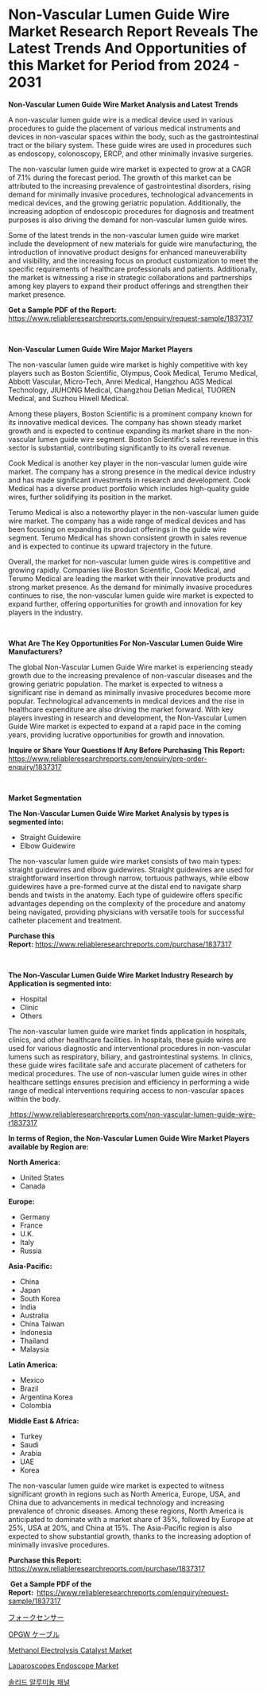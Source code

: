 <p><h1>Non-Vascular Lumen Guide Wire Market Research Report Reveals The Latest Trends And Opportunities of this Market for Period from 2024 - 2031</h1></p><p><strong>Non-Vascular Lumen Guide Wire Market Analysis and Latest Trends</strong></p>
<p><p>A non-vascular lumen guide wire is a medical device used in various procedures to guide the placement of various medical instruments and devices in non-vascular spaces within the body, such as the gastrointestinal tract or the biliary system. These guide wires are used in procedures such as endoscopy, colonoscopy, ERCP, and other minimally invasive surgeries.</p><p>The non-vascular lumen guide wire market is expected to grow at a CAGR of 7.1% during the forecast period. The growth of this market can be attributed to the increasing prevalence of gastrointestinal disorders, rising demand for minimally invasive procedures, technological advancements in medical devices, and the growing geriatric population. Additionally, the increasing adoption of endoscopic procedures for diagnosis and treatment purposes is also driving the demand for non-vascular lumen guide wires.</p><p>Some of the latest trends in the non-vascular lumen guide wire market include the development of new materials for guide wire manufacturing, the introduction of innovative product designs for enhanced maneuverability and visibility, and the increasing focus on product customization to meet the specific requirements of healthcare professionals and patients. Additionally, the market is witnessing a rise in strategic collaborations and partnerships among key players to expand their product offerings and strengthen their market presence.</p></p>
<p><strong>Get a Sample PDF of the Report:&nbsp;</strong> <a href="https://www.reliableresearchreports.com/enquiry/request-sample/1837317">https://www.reliableresearchreports.com/enquiry/request-sample/1837317</a></p>
<p>&nbsp;</p>
<p><strong>Non-Vascular Lumen Guide Wire Major Market Players</strong></p>
<p><p>The non-vascular lumen guide wire market is highly competitive with key players such as Boston Scientific, Olympus, Cook Medical, Terumo Medical, Abbott Vascular, Micro-Tech, Anrei Medical, Hangzhou AGS Medical Technology, JIUHONG Medical, Changzhou Detian Medical, TUOREN Medical, and Suzhou Hiwell Medical.</p><p>Among these players, Boston Scientific is a prominent company known for its innovative medical devices. The company has shown steady market growth and is expected to continue expanding its market share in the non-vascular lumen guide wire segment. Boston Scientific's sales revenue in this sector is substantial, contributing significantly to its overall revenue.</p><p>Cook Medical is another key player in the non-vascular lumen guide wire market. The company has a strong presence in the medical device industry and has made significant investments in research and development. Cook Medical has a diverse product portfolio which includes high-quality guide wires, further solidifying its position in the market.</p><p>Terumo Medical is also a noteworthy player in the non-vascular lumen guide wire market. The company has a wide range of medical devices and has been focusing on expanding its product offerings in the guide wire segment. Terumo Medical has shown consistent growth in sales revenue and is expected to continue its upward trajectory in the future.</p><p>Overall, the market for non-vascular lumen guide wires is competitive and growing rapidly. Companies like Boston Scientific, Cook Medical, and Terumo Medical are leading the market with their innovative products and strong market presence. As the demand for minimally invasive procedures continues to rise, the non-vascular lumen guide wire market is expected to expand further, offering opportunities for growth and innovation for key players in the industry.</p></p>
<p>&nbsp;</p>
<p><strong>What Are The Key Opportunities For Non-Vascular Lumen Guide Wire Manufacturers?</strong></p>
<p><p>The global Non-Vascular Lumen Guide Wire market is experiencing steady growth due to the increasing prevalence of non-vascular diseases and the growing geriatric population. The market is expected to witness a significant rise in demand as minimally invasive procedures become more popular. Technological advancements in medical devices and the rise in healthcare expenditure are also driving the market forward. With key players investing in research and development, the Non-Vascular Lumen Guide Wire market is expected to expand at a rapid pace in the coming years, providing lucrative opportunities for growth and innovation.</p></p>
<p><strong>Inquire or Share Your Questions If Any Before Purchasing This Report:</strong> <a href="https://www.reliableresearchreports.com/enquiry/pre-order-enquiry/1837317">https://www.reliableresearchreports.com/enquiry/pre-order-enquiry/1837317</a></p>
<p>&nbsp;</p>
<p><strong>Market Segmentation</strong></p>
<p><strong>The Non-Vascular Lumen Guide Wire Market Analysis by types is segmented into:</strong></p>
<p><ul><li>Straight Guidewire</li><li>Elbow Guidewire</li></ul></p>
<p><p>The non-vascular lumen guide wire market consists of two main types: straight guidewires and elbow guidewires. Straight guidewires are used for straightforward insertion through narrow, tortuous pathways, while elbow guidewires have a pre-formed curve at the distal end to navigate sharp bends and twists in the anatomy. Each type of guidewire offers specific advantages depending on the complexity of the procedure and anatomy being navigated, providing physicians with versatile tools for successful catheter placement and treatment.</p></p>
<p><strong>Purchase this Report:&nbsp;</strong><a href="https://www.reliableresearchreports.com/purchase/1837317">https://www.reliableresearchreports.com/purchase/1837317</a></p>
<p>&nbsp;</p>
<p><strong>The Non-Vascular Lumen Guide Wire Market Industry Research by Application is segmented into:</strong></p>
<p><ul><li>Hospital</li><li>Clinic</li><li>Others</li></ul></p>
<p><p>The non-vascular lumen guide wire market finds application in hospitals, clinics, and other healthcare facilities. In hospitals, these guide wires are used for various diagnostic and interventional procedures in non-vascular lumens such as respiratory, biliary, and gastrointestinal systems. In clinics, these guide wires facilitate safe and accurate placement of catheters for medical procedures. The use of non-vascular lumen guide wires in other healthcare settings ensures precision and efficiency in performing a wide range of medical interventions requiring access to non-vascular spaces within the body.</p></p>
<p><a href="https://www.reliableresearchreports.com/non-vascular-lumen-guide-wire-r1837317">&nbsp;https://www.reliableresearchreports.com/non-vascular-lumen-guide-wire-r1837317</a></p>
<p><strong>In terms of Region, the Non-Vascular Lumen Guide Wire Market Players available by Region are:</strong></p>
<p>
    <p> <strong> North America: </strong>
        <ul>
            <li>United States</li>
            <li>Canada</li>
        </ul>
        </p> 
    <p> <strong> Europe: </strong>
        <ul>
            <li>Germany</li>
            <li>France</li>
            <li>U.K.</li>
            <li>Italy</li>
            <li>Russia</li>
        </ul>
        </p> 
    <p> <strong> Asia-Pacific: </strong>
        <ul>
            <li>China</li>
            <li>Japan</li>
            <li>South Korea</li>
            <li>India</li>
            <li>Australia</li>
            <li>China Taiwan</li>
            <li>Indonesia</li>
            <li>Thailand</li>
            <li>Malaysia</li>
        </ul>
        </p> 
    <p> <strong> Latin America: </strong>
        <ul>
            <li>Mexico</li>
            <li>Brazil</li>
            <li>Argentina Korea</li>
            <li>Colombia</li>
        </ul>
        </p> 
    <p> <strong> Middle East & Africa: </strong>
        <ul>
            <li>Turkey</li>
            <li>Saudi</li>
            <li>Arabia</li>
            <li>UAE</li>
            <li>Korea</li>
        </ul>
    </p>
    </p>
<p><p>The non-vascular lumen guide wire market is expected to witness significant growth in regions such as North America, Europe, USA, and China due to advancements in medical technology and increasing prevalence of chronic diseases. Among these regions, North America is anticipated to dominate with a market share of 35%, followed by Europe at 25%, USA at 20%, and China at 15%. The Asia-Pacific region is also expected to show substantial growth, thanks to the increasing adoption of minimally invasive procedures.</p></p>
<p><strong>Purchase this Report: </strong><a href="https://www.reliableresearchreports.com/purchase/1837317">https://www.reliableresearchreports.com/purchase/1837317</a></p>
<p>&nbsp;<strong>Get a Sample PDF of the Report:&nbsp;&nbsp;</strong><a href="https://www.reliableresearchreports.com/enquiry/request-sample/1837317">https://www.reliableresearchreports.com/enquiry/request-sample/1837317</a></p>
<p><strong></strong></p>
<p><p><a href="https://github.com/ReganWisoky2023/Market-Research-Report-List-1/blob/main/427646551893.md">フォークセンサー</a></p><p><a href="https://github.com/cbigkbh02719/Market-Research-Report-List-2/blob/main/468815051892.md">OPGW ケーブル</a></p><p><a href="https://issuu.com/reportprime-2/docs/methanol-electrolysis-catalyst-market-size-2030.pp">Methanol Electrolysis Catalyst Market</a></p><p><a href="https://github.com/shotows/Market-Research-Report-List-2/blob/main/laparoscopes-endoscope-market.md">Laparoscopes Endoscope Market</a></p><p><a href="https://github.com/darrellockm3ytan895656/Market-Research-Report-List-1/blob/main/975590047167.md">솔리드 알루미늄 패널</a></p></p>